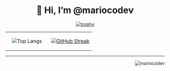 <h1 align="center"> 👋 Hi, I’m @mariocodev</h1>

<div align="center">
  
[![trophy](https://github-profile-trophy.vercel.app/?username=mariocodev&theme=onedark&column=-1&margin-w=15&margin-h=15&no-frame=true&no-bg=false&locale=es)](https://github.com/ryo-ma/github-profile-trophy)
  
  <!--a href="https://github.com/ryo-ma/github-profile-trophy"><img src="https://github-profile-trophy.vercel.app/?username=mariocodev" alt="mariocodev" /></a--> 
</div> 
<table align="center">
  <tr>
    <td width="50%" align="center">

  ![Top Langs](https://github-readme-stats.vercel.app/api/top-langs?username=mariocodev&show_icons=true&locale=es&layout=compact)
    
  </td>
  <td width="50%">
    
  [![GitHub Streak](https://github-readme-streak-stats.herokuapp.com?user=mariocodev&theme=tokyonight&hide_border=true&locale=es&date_format=j%2Fn%5B%2FY%5D)](https://git.io/streak-stats)      
    
  </td>
</tr>
</table>

___

<div align="right"><img src="https://komarev.com/ghpvc/?username=mariocodev&label=Profile%20views&color=0e75b6&style=flat" alt="mariocodev" /></div>
